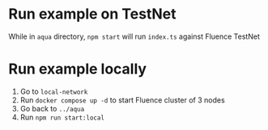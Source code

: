 # Run example on TestNet
While in `aqua` directory, `npm start` will run `index.ts` against Fluence TestNet

# Run example locally
1. Go to `local-network` 
2. Run `docker compose up -d` to start Fluence cluster of 3 nodes
3. Go back to `../aqua`
4. Run `npm run start:local`
